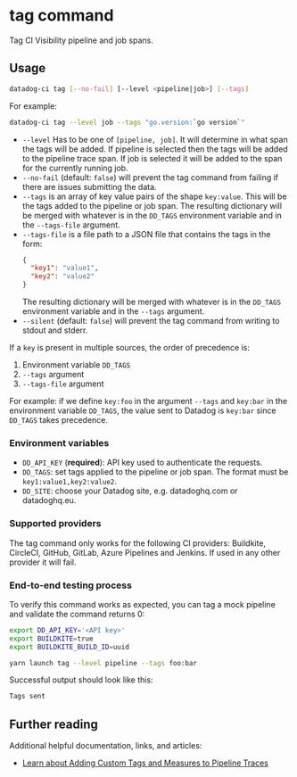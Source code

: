 # tag command

Tag CI Visibility pipeline and job spans.

## Usage

```bash
datadog-ci tag [--no-fail] [--level <pipeline|job>] [--tags]
```

For example:

```bash
datadog-ci tag --level job --tags "go.version:`go version`"
```

- `--level` Has to be one of `[pipeline, job]`. It will determine in what span the tags will be added. If pipeline
  is selected then the tags will be added to the pipeline trace span. If job is selected it will be added to the
  span for the currently running job.
- `--no-fail` (default: `false`) will prevent the tag command from failing if there are issues submitting the data.
- `--tags` is an array of key value pairs of the shape `key:value`. This will be the tags added to the pipeline or job span.
  The resulting dictionary will be merged with whatever is in the `DD_TAGS` environment variable and in the `--tags-file` argument.
- `--tags-file` is a file path to a JSON file that contains the tags in the form:
  ```json
  {
    "key1": "value1",
    "key2": "value2"
  }
  ```
  The resulting dictionary will be merged with whatever is in the `DD_TAGS` environment variable and in the `--tags` argument.
- `--silent` (default: `false`) will prevent the tag command from writing to stdout and stderr.

If a `key` is present in multiple sources, the order of precedence is:
1. Environment variable `DD_TAGS`
2. `--tags` argument
3. `--tags-file` argument

For example: if we define `key:foo` in the argument `--tags` and `key:bar` in the environment variable `DD_TAGS`, the value sent to Datadog is `key:bar` since `DD_TAGS` takes precedence.

### Environment variables

- `DD_API_KEY` (**required**): API key used to authenticate the requests.
- `DD_TAGS`: set tags applied to the pipeline or job span. The format must be `key1:value1,key2:value2`.
- `DD_SITE`: choose your Datadog site, e.g. datadoghq.com or datadoghq.eu.

### Supported providers

The tag command only works for the following CI providers: Buildkite, CircleCI, GitHub, GitLab, Azure Pipelines and Jenkins. If used in
any other provider it will fail.

### End-to-end testing process

To verify this command works as expected, you can tag a mock pipeline and validate the command returns 0:

```bash
export DD_API_KEY='<API key>'
export BUILDKITE=true
export BUILDKITE_BUILD_ID=uuid

yarn launch tag --level pipeline --tags foo:bar
```

Successful output should look like this:

```bash
Tags sent
```

## Further reading

Additional helpful documentation, links, and articles:

- [Learn about Adding Custom Tags and Measures to Pipeline Traces][1]

[1]: https://docs.datadoghq.com/continuous_integration/pipelines/custom_tags_and_measures/
